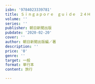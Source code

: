 ```yaml
---
isbn: '9784023339781'
title: Ｓｉｎｇａｐｏｒｅ　ｇｕｉｄｅ　２４Ｈ
volume: ''
series: ''
publisher: 朝日新聞出版
pubdate: '2020-02-20'
cover: ''
author: 朝日新聞出版編／著
description: ''
price: '0'
genre: ''
target: 一般
format: 単行本
content: 旅行

---
```

